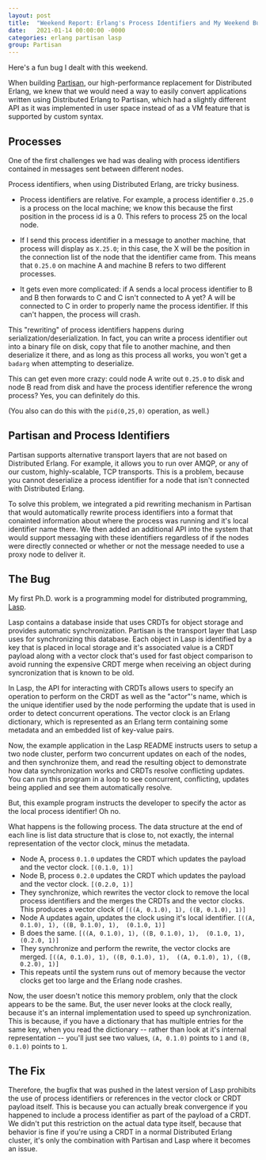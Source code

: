 ```yaml
---
layout: post
title:  "Weekend Report: Erlang's Process Identifiers and My Weekend Bug Hunting"
date:   2021-01-14 00:00:00 -0000
categories: erlang partisan lasp
group: Partisan
---
```


Here's a fun bug I dealt with this weekend.  

When building [Partisan](http://github.com/lasp-lang/partisan), our high-performance replacement for Distributed Erlang, we knew that we would need a way to easily convert applications written using Distributed Erlang to Partisan, which had a slightly different API as it was implemented in user space instead of as a VM feature that is supported by custom syntax.  

## Processes

One of the first challenges we had was dealing with process identifiers contained in messages sent between different nodes.

Process identifiers, when using Distributed Erlang, are tricky business.  

* Process identifiers are relative.  For example, a process identifier `0.25.0` is a process on the local machine; we know this because the first position in the process id is a 0.  This refers to process 25 on the local node.  

* If I send this process identifier in a message to another machine, that process will display as `X.25.0`; in this case, the X will be the position in the connection list of the node that the identifier came from.  This means that `0.25.0` on machine A and machine B refers to two different processes.  

* It gets even more complicated: if A sends a local process identifier to B and B then forwards to C and C isn't connected to A yet?  A will be connected to C in order to properly name the process identifier.  If this can't happen, the process will crash.

This "rewriting" of process identifiers happens during serialization/deserialization.  In fact, you can write a process identifier out into a binary file on disk, copy that file to another machine, and then deserialize it there, and as long as this process all works, you won't get a `badarg` when attempting to deserialize.  

This can get even more crazy: could node A write out `0.25.0` to disk and node B read from disk and have the process identifier reference the wrong process?  Yes, you can definitely do this.  

(You also can do this with the `pid(0,25,0)` operation, as well.)

## Partisan and Process Identifiers

Partisan supports alternative transport layers that are not based on Distributed Erlang.  For example, it allows you to run over AMQP, or any of our custom, highly-scalable, TCP transports.  This is a problem, because you cannot deserialize a process identifier for a node that isn't connected with Distributed Erlang. 

To solve this problem, we integrated a pid rewriting mechanism in Partisan that would automatically rewrite process identifiers into a format that conainted information about where the process was running and it's local identifier name there.  We then added an additional API into the system that would support messaging with these identifiers regardless of if the nodes were directly connected or whether or not the message needed to use a proxy node to deliver it.

## The Bug

My first Ph.D. work is a programming model for distributed programming, [Lasp](http://github.com/lasp-lang/lasp).  

Lasp contains a database inside that uses CRDTs for object storage and provides automatic synchronization.  Partisan is the transport layer that Lasp uses for synchronizing this database.   Each object in Lasp is identified by a key that is placed in local storage and it's associated value is a CRDT payload along with a vector clock that's used for fast object comparison to avoid running the expensive CRDT merge when receiving an object during syncronization that is known to be old.  

In Lasp, the API for interacting with CRDTs allows users to specify an operation to perform on the CRDT as well as the "actor"'s name, which is the unique identifier used by the node performing the update that is used in order to detect concurrent operations.  The vector clock is an Erlang dictionary, which is represented as an Erlang term containing some metadata and an embedded list of key-value pairs.

Now, the example application in the Lasp README instructs users to setup a two node cluster, perform two concurrent updates on each of the nodes, and then synchronize them, and read the resulting object to demonstrate how data synchronization works and CRDTs resolve conflicting updates.  You can run this program in a loop to see concurrent, conflicting, updates being applied and see them automatically resolve.

But, this example program instructs the developer to specify the actor as the local process identifier!  Oh no.

What happens is the following process.  The data structure at the end of each line is list data structure that is close to, not exactly, the internal representation of the vector clock, minus the metadata.

* Node A, process `0.1.0` updates the CRDT which updates the payload and the vector clock. `[(0.1.0, 1)]`
* Node B, process `0.2.0` updates the CRDT which updates the payload and the vector clock. `[(0.2.0, 1)]`
* They synchronize, which rewrites the vector clock to remove the local process identifiers and the merges the CRDTs and the vector clocks.  This produces a vector clock of `[((A, 0.1.0), 1), ((B, 0.1.0), 1)]`
* Node A updates again, updates the clock using it's local identifier.  `[((A, 0.1.0), 1), ((B, 0.1.0), 1),  (0.1.0, 1)]`
* B does the same. `[((A, 0.1.0), 1), ((B, 0.1.0), 1),  (0.1.0, 1), (0.2.0, 1)]`
* They synchronize and perform the rewrite, the vector clocks are merged. `[((A, 0.1.0), 1), ((B, 0.1.0), 1),  ((A, 0.1.0), 1), ((B, 0.2.0), 1)]`
* This repeats until the system runs out of memory because the vector clocks get too large and the Erlang node crashes.

Now, the user doesn't notice this memory problem, only that the clock appears to be the same.  But, the user never looks at the clock really, because it's an internal implementation used to speed up synchronization.  This is because, if you have a dictionary that has multiple entries for the same key, when you read the dictionary -- rather than look at it's internal representation -- you'll just see two values, `(A, 0.1.0)` points to `1` and `(B, 0.1.0)` points to `1`.

## The Fix

Therefore, the bugfix that was pushed in the latest version of Lasp prohibits the use of process identifiers or references in the vector clock or CRDT payload itself.  This is because you can actually break convergence if you happened to include a process identifier as part of the payload of a CRDT.  We didn't put this restriction on the actual data type itself, because that behavior is fine if you're using a CRDT in a normal Distributed Erlang cluster, it's only the combination with Partisan and Lasp where it becomes an issue.